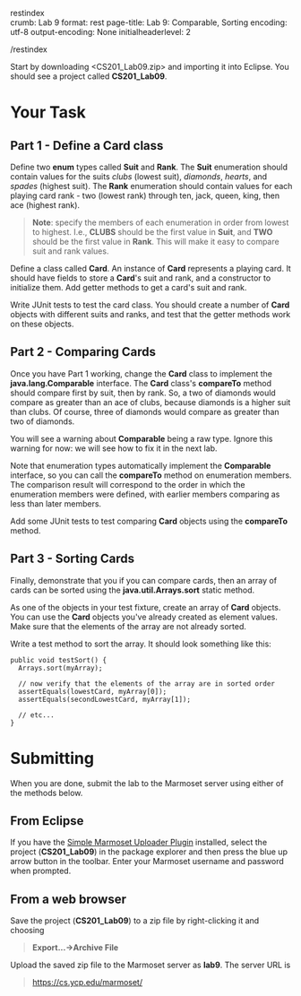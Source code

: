 restindex  
crumb: Lab 9 format: rest page-title: Lab 9: Comparable, Sorting encoding: utf-8 output-encoding: None initialheaderlevel: 2

/restindex

Start by downloading <CS201_Lab09.zip> and importing it into Eclipse. You should see a project called **CS201\_Lab09**.

Your Task
=========

Part 1 - Define a Card class
----------------------------

Define two **enum** types called **Suit** and **Rank**. The **Suit** enumeration should contain values for the suits *clubs* (lowest suit), *diamonds*, *hearts*, and *spades* (highest suit). The **Rank** enumeration should contain values for each playing card rank - two (lowest rank) through ten, jack, queen, king, then ace (highest rank).

> **Note**: specify the members of each enumeration in order from lowest to highest. I.e., **CLUBS** should be the first value in **Suit**, and **TWO** should be the first value in **Rank**. This will make it easy to compare suit and rank values.

Define a class called **Card**. An instance of **Card** represents a playing card. It should have fields to store a **Card**'s suit and rank, and a constructor to initialize them. Add getter methods to get a card's suit and rank.

Write JUnit tests to test the card class. You should create a number of **Card** objects with different suits and ranks, and test that the getter methods work on these objects.

Part 2 - Comparing Cards
------------------------

Once you have Part 1 working, change the **Card** class to implement the **java.lang.Comparable** interface. The **Card** class's **compareTo** method should compare first by suit, then by rank. So, a two of diamonds would compare as greater than an ace of clubs, because diamonds is a higher suit than clubs. Of course, three of diamonds would compare as greater than two of diamonds.

You will see a warning about **Comparable** being a raw type. Ignore this warning for now: we will see how to fix it in the next lab.

Note that enumeration types automatically implement the **Comparable** interface, so you can call the **compareTo** method on enumeration members. The comparison result will correspond to the order in which the enumeration members were defined, with earlier members comparing as less than later members.

Add some JUnit tests to test comparing **Card** objects using the **compareTo** method.

Part 3 - Sorting Cards
----------------------

Finally, demonstrate that you if you can compare cards, then an array of cards can be sorted using the **java.util.Arrays.sort** static method.

As one of the objects in your test fixture, create an array of **Card** objects. You can use the **Card** objects you've already created as element values. Make sure that the elements of the array are not already sorted.

Write a test method to sort the array. It should look something like this:

    public void testSort() {
      Arrays.sort(myArray);

      // now verify that the elements of the array are in sorted order
      assertEquals(lowestCard, myArray[0]);
      assertEquals(secondLowestCard, myArray[1]);

      // etc...
    }

Submitting
==========

When you are done, submit the lab to the Marmoset server using either of the methods below.

From Eclipse
------------

If you have the [Simple Marmoset Uploader Plugin](../resources.html) installed, select the project (**CS201\_Lab09**) in the package explorer and then press the blue up arrow button in the toolbar. Enter your Marmoset username and password when prompted.

From a web browser
------------------

Save the project (**CS201\_Lab09**) to a zip file by right-clicking it and choosing

> **Export...-\>Archive File**

Upload the saved zip file to the Marmoset server as **lab9**. The server URL is

> <https://cs.ycp.edu/marmoset/>
